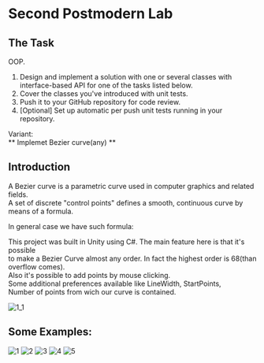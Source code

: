 # Second Postmodern Lab 

## The Task
OOP.

1. Design and implement a solution with one or several classes with interface-based API for one of the tasks listed below.<br />
2. Cover the classes you've introduced with unit tests.<br />
3. Push it to your GitHub repository for code review.<br />
4. [Optional] Set up automatic per push unit tests running in your repository.<br />

Variant: <br />
** Implemet Bezier curve(any) **

## Introduction


A Bezier curve is a parametric curve used in computer graphics and related fields.<br />
A set of discrete "control points" defines a smooth, continuous curve by means of a formula.<br />

In general case we have such formula:<br />




This project was built in Unity using C#. The main feature here is that it's possible <br />
to make a Bezier Curve almost any order. In fact the highest order is 68(than overflow comes).<br />
Also it's possible to add points by mouse clicking.<br />
Some additional preferences available like LineWidth, StartPoints, <br />
Number of points from wich our curve is contained.

![1_1](https://user-images.githubusercontent.com/57325686/175665334-3c305605-fa50-4c11-aa75-fe664dbdfcd2.JPG)


## Some Examples:<br />
![1](https://user-images.githubusercontent.com/57325686/175665330-f3e62a79-70b4-4275-9fe8-f049870d4fb7.JPG)
![2](https://user-images.githubusercontent.com/57325686/175665335-2f9e4bbe-4e3f-4bad-b60d-b5e6de919cc6.JPG)
![3](https://user-images.githubusercontent.com/57325686/175665336-13d628a5-52e1-4267-9e9b-9214853f92b6.JPG)
![4](https://user-images.githubusercontent.com/57325686/175665337-71846749-d291-4b1b-9231-e769f181cc39.JPG)
![5](https://user-images.githubusercontent.com/57325686/175665338-a84314ef-b019-4107-9ab6-3aabbd44b4a0.JPG)
